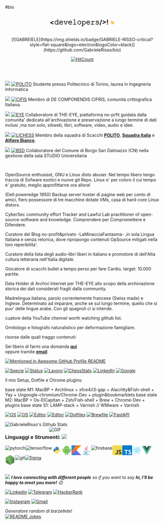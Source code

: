 

 #bio

 <div align="center">
 <h2><𝚍𝚎𝚟𝚎𝚕𝚘𝚙𝚎𝚛𝚜/>! <img src="https://github.com/ABSphreak/ABSphreak/blob/master/gifs/Hi.gif" width="15px"></h2>
 </div>



 <div align="center">

 <br>
[![GABREIELE](https://img.shields.io/badge/GABRIELE-RISSO-critical?style=flat-square&logo=electron&logoColor=black)](https://github.com/GabrieleRisso/bio)

[![HitCount](http://hits.dwyl.com/GabrieleRisso/READMEmd.svg)](http://hits.dwyl.com/GabrieleRisso/READMEmd)

 <br>
 



 </div>

 <div align="left">



</br><img src="https://upload.wikimedia.org/wikipedia/it/thumb/2/27/Politecnico_di_Torino_-_Logo.svg/1024px-Politecnico_di_Torino_-_Logo.svg.png" width="30px">  [![POLITO](https://img.shields.io/badge/Polito-Ing_Inf-blue?style=flat-square&logo=when-i-work&logoColor=black)](https://didattica.polito.it/pls/portal30/sviluppo.offerta_formativa_2019.vis?p_coorte=2021&p_sdu=37&p_cds=3) Studente presso Politecnico di Torino, laurea in Ingegneria Informatica
 
<img src="https://www.decifris.it/logo_colore.jpg" width="30px">  [![CIFIS](https://img.shields.io/badge/Componedis-de_Cifris-blue?style=flat-square&logo=when-i-work&logoColor=white)](http://www.decifris.it/)
 Membro di DE COMPONENDIS CIFRIS, comunità crittografica Italiana. 
 
<img src="https://the-eye.eu/public/.css/Eye_of_Providence.png" width="30px"> [![EYE](https://img.shields.io/badge/The-EYE-red?style=flat-square&logo=when-i-work&logoColor=white)](https://the-eye.eu/)
 Collaboratore di THE-EYE, piattaforma no-prfit guidata dalla comunita' dedicata all'archivazione e preservazione a lungo termine di dati inclusi ,ma non solo,  sitiweb, libri, software, video, audio e idee.

<img src="https://upload.wikimedia.org/wikipedia/commons/thumb/a/af/Lichess_Logo.svg/90px-Lichess_Logo.svg.png" width="32px">  [![LICHESS](https://img.shields.io/badge/Li-Chess-white?style=flat-square&logo=when-i-work&logoColor=black)](https://lichess.org/)
 Membro della squadra di Scacchi <a href="https://lichess.org/team/polito"><b>POLITO</b></a>, <a href="https://lichess.org/team/italia-scacchi"><b>Squadra Italia</b></a> e <a href="https://lichess.org/team/alfiere-bianco"><b>Alfiere Bianco</b></a>.

<img src="https://www.comune.borgosandalmazzo.cn.it/stemma.png" width="25px">   [![BSD](https://img.shields.io/badge/Borgo-San_Dalmazzo-green?style=flat-square&logo=when-i-work&logoColor=black)](https://www.comune.borgosandalmazzo.cn.it/)
   Collaboratore del Comune di Borgo San Dalmazzo (CN) nella gestione della sala STUDIO Universitaria 




 
 
 </br>

OpenSource enthusiast, GNU e Linux disto abuser. Nel tempo libero tengo traccia di Sofware esotici e nuove git Repo. Linux e' per coloro il cui tempo e' gratuito, meglio approfittarne ora allora!

(Dell poweredge 1950) Backup server hoster di pagine web per conto di amici, fiero possessore di tre macchine dotate VMs, casa di hard-core Linux distors.

CyberSec community effort Tracker and Lawful Lab practitioner of open-source-software and knowledge. Comprendere per Compromettere e Difendere.

Curatore del Blog no-profit&privato -LaMinacciaFantasma- ,in sola Lingua Italiana e senza retorica, dove ripropongo contenuti OpSource mitigati nella loro reperibilita'. 

Curatore della lista degli audio-libri liberi in italiano e promotore di dell'Alta cultura letteraria nell'Italia digitale.

Giocatore di scacchi bullet a tempo perso per fare Cardio. target: 10.000 partite.

Data Holder di Archivi Internet per THE-EYE allo scopo della archiviazione storica dei dati considerati fragili dalla community.

Madrelingua italiana, parolo correntemente francese (Swiss made) e Inglese. Determinato ad imparare, anche se sul lungo termine, quello che si puo' delle lingue arabe. Con gli spagnoli ci si intende.

cuatore della YouTube chennel worth watching github list.

Ornitologo e fotografo naturalistico per deformazione famigliare. 

risorse dalle quali traggo contenuti:








Sei libero di farmi una domanda <a href="https://github.com/GabrieleRisso/GabrieleRisso/issues/new"><b>qui</b></a><br>
 oppure tramite <a href="mailto:gabriele.risso502@gmail.com"><b>email</b></a>

[![Mentioned in Awesome GitHub Profile README](https://awesome.re/mentioned-badge-flat.svg)](https://github.com/abhisheknaiidu/awesome-github-profile-readme)

[![Specie](https://img.shields.io/badge/Specie-Homo_sapiens-success?style=flat-square&logo=mailchimp&logoColor=white)](https://en.wikipedia.org/wiki/Homo_sapiens)
[![Status](https://img.shields.io/badge/Status-Stabile-success?style=flat-square&logo=gravatar&logoColor=white)](https://en.wikipedia.org/wiki/Life)
[![Lavoro](https://img.shields.io/badge/Lavoro-studente_PolitecnicoDiTorino-success?style=flat-square&logo=microgenetics&logoColor=white)](https://www.polito.it/)
[![ChessStats](https://img.shields.io/badge/ChessStats-GabrieleRisso-informational?style=flat-square&logo=jekyll&logoColor=white)](https://lichess.org/@/GabrieleRisso/perf/bullet/)
[![LinkedIn](https://img.shields.io/badge/LinkedIn-GabrieleRisso-informational?style=flat-square&logo=linkedin&logoColor=white)](https://it.linkedin.com/in/gabriele-risso-0b1a03166)
[![Google](https://img.shields.io/badge/Google-deleted-inactive?style=flat-square&logo=google&logoColor=white)](https://github.com/tycrek/degoogle)

Il mio Setup, Dotfile e Chrome plugins:

base state M1: MacBP + Archlinux + xfce4/i3-gap + Alacritty&Fish-shell + Yay + Ungoogle-chromium/Chrome-Dev + plugin&bookmarklets
base state M2: MacBP + Os-ElCapitan + Zsh/Fish-shell + Brew + Chrome-Dev + plugins
base state S1: LAMP-stack + Varnish // WMware + Varnish

[![OS](https://img.shields.io/badge/OS-macOS-informational?style=flat-square&logo=apple&logoColor=white)](https://en.wikipedia.org/wiki/MacOS)
[![OS](https://img.shields.io/badge/OS-ArchLinux-informational?style=flat-square&logo=linux&logoColor=white)](https://wiki.archlinux.org)
[![Editor](https://img.shields.io/badge/Editor-VSCode-blue?style=flat-square&logo=visual-studio-code&logoColor=white)](https://code.visualstudio.com/)
[![Editor](https://img.shields.io/badge/Editor-VIM-blue?style=flat-square&logo=visual-studio-code&logoColor=white)](https://code.vim.com/)
[![Dotfiles](https://img.shields.io/badge/Setup_-Dotfiles-blue?style=flat-square&logo=when-i-work&logoColor=white)](https://github.com/br3ndonland/dotfiles)
[![Brewfile](https://img.shields.io/badge/Apps-Brewfile-blue?style=flat-square&logo=ruby&logoColor=white)](https://github.com/br3ndonland/homebrew-brewfile)
[![FastAPI](https://img.shields.io/badge/Python_framework-FastAPI-teal?style=flat-square&logo=python&logoColor=white)](https://fastapi.tiangolo.com/)


 <img align="center" src="https://github-readme-stats.vercel.app/api?username=GabrieleRisso&include_all_commits=true&count_private=true&show_icons=true&line_height=20&title_color=7A7ADB&icon_color=2234AE&text_color=D3D3D3&bg_color=0,000000,130F40" alt="GabrieleRisso's Github Stats">



<img align="right" alt="GIF" src="https://raw.githubusercontent.com/rahul-jha98/rahul-jha98/main/techstack.gif" width="360px"/>


### Linguaggi e Strumenti: <img src="https://media.giphy.com/media/WUlplcMpOCEmTGBtBW/giphy.gif" width="30">
<a href="https://pytorch.org/" target="_blank"> <img align="left" src="https://www.vectorlogo.zone/logos/pytorch/pytorch-icon.svg" alt="pytorch" height="32px"/> </a>
<a href="https://www.tensorflow.org" target="_blank"> <img align="left" src="https://www.vectorlogo.zone/logos/tensorflow/tensorflow-icon.svg" alt="tensorflow" height="32px"/> </a>
<a href="https://www.python.org" target="_blank"><img align="left" alt="Python" height ="32px" src="https://raw.githubusercontent.com/github/explore/80688e429a7d4ef2fca1e82350fe8e3517d3494d/topics/python/python.png"></a>
<a href="https://developer.android.com" target="_blank"> <img align="left" alt="Android" height ="32px" src="https://raw.githubusercontent.com/github/explore/80688e429a7d4ef2fca1e82350fe8e3517d3494d/topics/android/android.png"> </a>
<a href="https://kotlinlang.org" target="_blank"><img align="left" alt="Kotlin" height ="32px" src="https://raw.githubusercontent.com/github/explore/80688e429a7d4ef2fca1e82350fe8e3517d3494d/topics/kotlin/kotlin.png"></a>
<a href="https://www.java.com" target="_blank"><img align="left" alt="Kotlin" height ="32px" src="https://raw.githubusercontent.com/devicons/devicon/master/icons/java/java-original.svg"></a>
<a href="https://firebase.google.com/" target="_blank"> <img align="left" src="https://www.vectorlogo.zone/logos/firebase/firebase-icon.svg" alt="firebase" height ="32px"/> </a>
<a href="https://developer.mozilla.org/en-US/docs/Web/JavaScript" target="_blank"> <img align="left" alt="JavaScript" height ="32px"  src="https://raw.githubusercontent.com/github/explore/80688e429a7d4ef2fca1e82350fe8e3517d3494d/topics/javascript/javascript.png"> </a>
<a href="https://www.typescriptlang.org/" target="_blank"><img align="left" alt="Typescirpt" height ="32px" src="https://raw.githubusercontent.com/github/explore/80688e429a7d4ef2fca1e82350fe8e3517d3494d/topics/typescript/typescript.png"></a>
<a href="https://reactjs.org/" target="_blank"> <img align="left" alt="React" height ="32px" src="https://raw.githubusercontent.com/github/explore/80688e429a7d4ef2fca1e82350fe8e3517d3494d/topics/react/react.png"></a>
<a href="https://vuejs.org/" target="_blank"><img align="left" alt="Vue" height ="32px" src="https://raw.githubusercontent.com/github/explore/80688e429a7d4ef2fca1e82350fe8e3517d3494d/topics/vue/vue.png"></a>
<a href="https://nodejs.org" target="_blank"><img align="left" alt="Node.js" height ="32px" src="https://raw.githubusercontent.com/github/explore/80688e429a7d4ef2fca1e82350fe8e3517d3494d/topics/nodejs/nodejs.png"></a>
<a href="https://git-scm.com/" target="_blank"> <img src="https://www.vectorlogo.zone/logos/git-scm/git-scm-icon.svg" align="left" alt="git" height='32px'/> </a>
<a href="https://www.figma.com/" target="_blank"> <img src="https://www.vectorlogo.zone/logos/figma/figma-icon.svg" alt="figma" height='32px'/> </a>

<br>







 <img src="https://media.giphy.com/media/LnQjpWaON8nhr21vNW/giphy.gif" width="40"> <em><b>I love connecting with different people</b> so if you want to say <b>hi, I'll be happy to meet you more!</b> :blush:</em>

 <!-- Your badges -->
 [![Linkedin](https://img.shields.io/badge/-JoykishanSharma-blue?style=flat&logo=Linkedin&logoColor=white)](https://www.linkedin.com/in/GabrieleRisso)
 [![Telegram](https://img.shields.io/badge/-@joykishan_sharma-blue?style=flat&logo=Telegram&logoColor=white)](https://t.me/joykishan_sharma)
 [![HackerRank](https://img.shields.io/badge/-Joykishan-islamicgreen?style=flat&logo=HackerRank&logoColor=black)](https://www.hackerrank.com/GabrieleRisso)

 [![Instagram](https://img.shields.io/badge/-joykishan_sharma-c13584?style=flat&labelColor=c13584&logo=instagram&logoColor=white)](https://www.instagram.com/joykishan_sharma)
 [![Gmail](https://img.shields.io/badge/-joykishan120-c14438?style=flat&logo=Gmail&logoColor=white)](mailto:gabrile.risso502@gmail.com)
 
 <i>Generatore random di barzellete! </i><br>
 <a href="https://readme-jokes.vercel.app"><img align="center" src="https://readme-jokes.vercel.app/api?bgColor=%23073b4c&textColor=%2306d6a0&aColor=%2306d6a0&borderColor=%2306d6a0" alt="README Jokes"></a>




  
